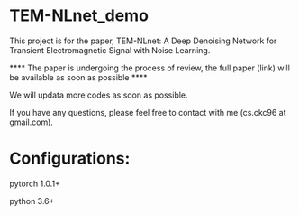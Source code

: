 # TEM-NLnet_demo
This project is for the paper, TEM-NLnet: A Deep Denoising Network for Transient Electromagnetic Signal with Noise Learning.

**** The paper is undergoing the process of review, the full paper (link) will be available as soon as possible ****

We will updata more codes as soon as possible. 

If you have any questions, please feel free to contact with me (cs.ckc96 at gmail.com).

# Configurations:

pytorch 1.0.1+

python 3.6+
